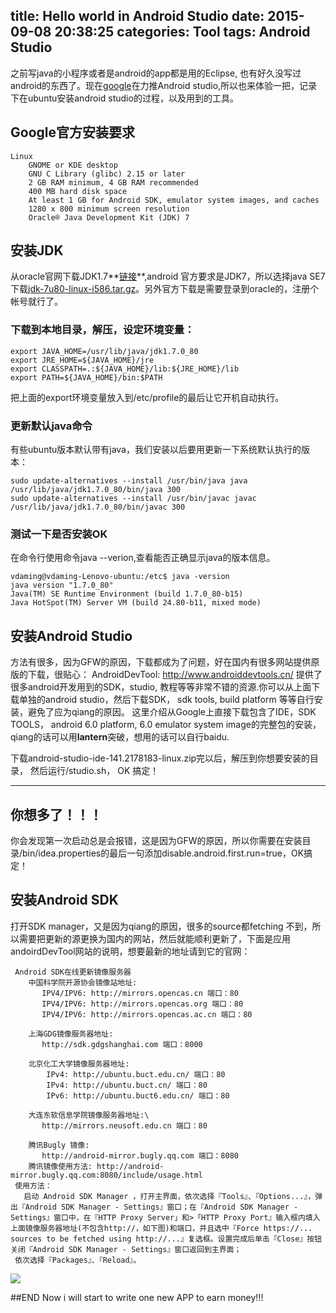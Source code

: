 title: Hello world in Android Studio
date: 2015-09-08 20:38:25
categories: Tool
tags: Android Studio
---

之前写java的小程序或者是android的app都是用的Eclipse, 也有好久没写过android的东西了。现在[google](http://guge.in)在力推Android studio,所以也来体验一把，记录下在ubuntu安装android studio的过程，以及用到的工具。
## Google官方安装要求
```
Linux
    GNOME or KDE desktop
    GNU C Library (glibc) 2.15 or later
    2 GB RAM minimum, 4 GB RAM recommended
    400 MB hard disk space
    At least 1 GB for Android SDK, emulator system images, and caches
    1280 x 800 minimum screen resolution
    Oracle® Java Development Kit (JDK) 7
```
## 安装JDK
从oracle官网下载JDK1.7**[链接](http://www.oracle.com/technetwork/java/javase/archive-139210.html)**,android 官方要求是JDK7，所以选择java SE7 下载[jdk-7u80-linux-i586.tar.gz](http://download.oracle.com/otn/java/jdk/7u80-b15/jdk-7u80-linux-i586.tar.gz)。另外官方下载是需要登录到oracle的，注册个帐号就行了。
### 下载到本地目录，解压，设定环境变量：
```
export JAVA_HOME=/usr/lib/java/jdk1.7.0_80
export JRE_HOME=${JAVA_HOME}/jre 
export CLASSPATH=.:${JAVA_HOME}/lib:${JRE_HOME}/lib
export PATH=${JAVA_HOME}/bin:$PATH
```
把上面的export环境变量放入到/etc/profile的最后让它开机自动执行。
### 更新默认java命令
有些ubuntu版本默认带有java，我们安装以后要用更新一下系统默认执行的版本：
```
sudo update-alternatives --install /usr/bin/java java /usr/lib/java/jdk1.7.0_80/bin/java 300
sudo update-alternatives --install /usr/bin/javac javac /usr/lib/java/jdk1.7.0_80/bin/javac 300
```
### 测试一下是否安装OK
在命令行使用命令java --verion,查看能否正确显示java的版本信息。
```
vdaming@vdaming-Lenovo-ubuntu:/etc$ java -version
java version "1.7.0_80"
Java(TM) SE Runtime Environment (build 1.7.0_80-b15)
Java HotSpot(TM) Server VM (build 24.80-b11, mixed mode)
```
<!--more-->
## 安装Android Studio
方法有很多，因为GFW的原因，下载都成为了问题，好在国内有很多网站提供原版的下载，很贴心：
AndroidDevTool: http://www.androiddevtools.cn/ 提供了很多android开发用到的SDK，studio, 教程等等非常不错的资源.你可以从上面下载单独的android studio，然后下载SDK， sdk tools, build platform 等等自行安装，避免了应为qiang的原因。
这里介绍从Google上直接下载包含了IDE，SDK TOOLS， android 6.0 platform, 6.0 emulator system image的完整包的安装，qiang的话可以用**lantern**突破，想用的话可以自行baidu.

下载android-studio-ide-141.2178183-linux.zip完以后，解压到你想要安装的目录， 然后运行/studio.sh， OK 搞定！

---

## 你想多了！！！
你会发现第一次启动总是会报错，这是因为GFW的原因，所以你需要在安装目录/bin/idea.properties的最后一句添加disable.android.first.run=true，OK搞定！

## 安装Android SDK
打开SDK manager，又是因为qiang的原因，很多的source都fetching 不到，所以需要把更新的源更换为国内的网站，然后就能顺利更新了，下面是应用andoirdDevTool网站的说明，想要最新的地址请到它的官网：

```
 Android SDK在线更新镜像服务器
    中国科学院开源协会镜像站地址:
       IPV4/IPV6: http://mirrors.opencas.cn 端口：80
       IPV4/IPV6: http://mirrors.opencas.org 端口：80
       IPV4/IPV6: http://mirrors.opencas.ac.cn 端口：80

    上海GDG镜像服务器地址:
       http://sdk.gdgshanghai.com 端口：8000

    北京化工大学镜像服务器地址:
        IPv4: http://ubuntu.buct.edu.cn/ 端口：80
        IPv4: http://ubuntu.buct.cn/ 端口：80
        IPv6: http://ubuntu.buct6.edu.cn/ 端口：80

    大连东软信息学院镜像服务器地址:\
       http://mirrors.neusoft.edu.cn 端口：80

    腾讯Bugly 镜像:
       http://android-mirror.bugly.qq.com 端口：8080
    腾讯镜像使用方法: http://android-mirror.bugly.qq.com:8080/include/usage.html
 使用方法：
   启动 Android SDK Manager ，打开主界面，依次选择『Tools』、『Options...』，弹出『Android SDK Manager - Settings』窗口；在『Android SDK Manager - Settings』窗口中，在『HTTP Proxy Server」和>「HTTP Proxy Port』输入框内填入上面镜像服务器地址(不包含http://，如下图)和端口，并且选中『Force https://... sources to be fetched using http://...』复选框。设置完成后单击『Close』按钮关闭『Android SDK Manager - Settings』窗口返回到主界面；
 依次选择『Packages』、『Reload』。
```

 ![](http://i1.tietuku.com/088503721c181f33.png)


##END
Now i will start to write one new APP to earn money!!!
